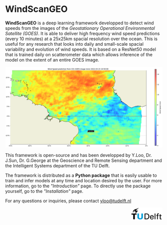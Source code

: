 # WindScanGEO

<style>
  .md-typeset h1,
  .md-content__button {
    display: none;
  }
</style>

**WindScanGEO** is a deep learning framework developped to detect wind speeds from the images of the *Geostationary Operational Environmental Satellite (GOES)*. It is able to deliver high frequency wind speed predictions (every 10 minutes) at a 25x25km spacial resolution over the ocean. This is useful for any research that looks into daily and small-scale spacial variability and evolution of wind speeds. It is based on a ResNet50 model that is trained daily on scatterometer data which allows inference of the model on the extent of an entire GOES image.

![1749549985924](image/index/1749549985924.png)

This framework is open-source and has been developped by Y.Loo, Dr. J.Sun, Dr. G.George at the Geoscience and Remote Sensing department and the Intelligent Systems department of the TU Delft.

The framework is distributed as a **Python package** that is easily usable to train and infer models at any time and location desired by the user. For more information, go to the *"Introduction"* page. To directly use the package yourself, go to the *"Installation"* page.

For any questions or inquiries, please contact [yloo@tudelft.nl](mailto:yloo@tudelft.nl)

<img src="image/index/logo.png" alt="description" width="100" align="right">
